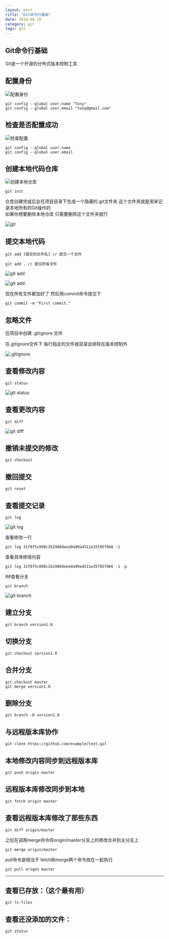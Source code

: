 ```yaml
---
layout: post
title: "Git命令行基础"
date: 2018-08-10
category: git
tags: git
---
```


## Git命令行基础

Git是一个开源的分布式版本控制工具  

## 配置身份

![配置身份](http://upload-images.jianshu.io/upload_images/2590671-227984aa4a843aea.png?imageMogr2/auto-orient/strip%7CimageView2/2/w/1240)

	git config --global user.name "Tony"
	git config --global user.email "tony@gmail.com"


## 检查是否配置成功

![检查配置](http://upload-images.jianshu.io/upload_images/2590671-928c9c6757dc67e0.png?imageMogr2/auto-orient/strip%7CimageView2/2/w/1240)

	git config --global user.name 
	git config --global user.email

## 创建本地代码仓库

![创建本地仓库](http://upload-images.jianshu.io/upload_images/2590671-e754601d1294c2da.png?imageMogr2/auto-orient/strip%7CimageView2/2/w/1240)

	git init


仓库创建完成后会在项目目录下生成一个隐藏的.git文件夹 这个文件夹就是用来记录本地所有的Git操作的  
如果你想要删除本地仓库 只需要删除这个文件夹就行  

![git](http://upload-images.jianshu.io/upload_images/2590671-3dff03268e6c368d.png?imageMogr2/auto-orient/strip%7CimageView2/2/w/1240)

## 提交本地代码

	git add [提交的文件名] // 提交一个文件 

	git add . // 提交所有文件

![git add](http://upload-images.jianshu.io/upload_images/2590671-7e2ae3e2d7d6b0ce.png?imageMogr2/auto-orient/strip%7CimageView2/2/w/1240)

![git add .](http://upload-images.jianshu.io/upload_images/2590671-5a267cd07270af2f.png?imageMogr2/auto-orient/strip%7CimageView2/2/w/1240)


现在所有文件都加好了  然后用commit命令提交下  

	git commit -m "First commit."


## 忽略文件

在项目中创建  .gitignore 文件  

在.gitignore文件下 每行指定的文件或目录会排除在版本控制外

![.gitignore](http://upload-images.jianshu.io/upload_images/2590671-1fb5b8fd5616d1da.png?imageMogr2/auto-orient/strip%7CimageView2/2/w/1240)


## 查看修改内容

	git status


![git status](http://upload-images.jianshu.io/upload_images/2590671-2ce1bd904ae1ed59.png?imageMogr2/auto-orient/strip%7CimageView2/2/w/1240)

## 查看更改内容

	git diff

![git diff](http://upload-images.jianshu.io/upload_images/2590671-fbf6e8ddf3bd958b.png?imageMogr2/auto-orient/strip%7CimageView2/2/w/1240)


## 撤销未提交的修改

	git checkout

## 撤回提交

	git reset


## 查看提交记录

	git log

![git log](http://upload-images.jianshu.io/upload_images/2590671-3446be699c5f2adb.png?imageMogr2/auto-orient/strip%7CimageView2/2/w/1240)

查看修改一行  

	git log 31f8f5c098c2b1988deea9a99a4511e35f85f0b6 -1

查看具体修改内容  

	git log 31f8f5c098c2b1988deea9a99a4511e35f85f0b6 -1 -p


##查看分支  

	git branch	

![git branch](http://upload-images.jianshu.io/upload_images/2590671-2778e9e774286b00.png?imageMogr2/auto-orient/strip%7CimageView2/2/w/1240)

## 建立分支

	git branch version1.0

## 切换分支

	git checkout version1.0

## 合并分支

	git checkout master
	git merge version1.0

## 删除分支

	git branch -D version1.0


## 与远程版本库协作

	git clone https://github.com/example/text.git

## 本地修改内容同步到远程版本库  

	git push origin master

## 远程版本库修改同步到本地  

	git fetch origin master
	
## 查看远程版本库修改了那些东西

	git diff origin/master
	
之后在调用merge命令将origin/master分支上的修改合并到主分支上  

	git merge origin/master
	
pull命令是相当于 fetch和merge两个命令放在一起执行  

	git pull origon master

---

## 查看已存放：（这个最有用）

	git ls-files

## 查看还没添加的文件：

	git status


